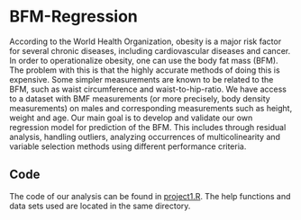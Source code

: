 # BFM-Regression

According to the World Health Organization, obesity is a major risk factor for several chronic diseases, including cardiovascular diseases and cancer. In order to operationalize obesity, one can use the body fat mass (BFM). The problem with this is that the highly accurate methods of doing this is expensive. Some simpler measurements are known to be related to the BFM, such as waist circumference and waist-to-hip-ratio. We have access to a dataset with BMF measurements (or more precisely, body density measurements) on males and corresponding measurements such as height, weight and age. Our main goal is to develop and validate our own regression model for prediction of the BFM. This includes through residual analysis, handling outliers, analyzing occurrences of multicolinearity and variable selection methods using different performance criteria. 

## Code
The code of our analysis can be found in [project1.R](https://github.com/Jos3f/BFM-Regression/blob/master/project1.R). The help functions and data sets used are located in the same directory.
